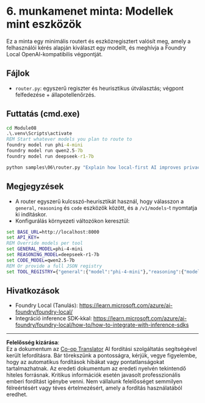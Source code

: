 <!--
CO_OP_TRANSLATOR_METADATA:
{
  "original_hash": "7f0c6af41a1ae2c5a770c8170da8bd6e",
  "translation_date": "2025-10-01T01:16:05+00:00",
  "source_file": "Module08/samples/06/README.md",
  "language_code": "hu"
}
-->
# 6. munkamenet minta: Modellek mint eszközök

Ez a minta egy minimális routert és eszközregisztert valósít meg, amely a felhasználói kérés alapján kiválaszt egy modellt, és meghívja a Foundry Local OpenAI-kompatibilis végpontját.

## Fájlok
- `router.py`: egyszerű regiszter és heurisztikus útválasztás; végpont felfedezése + állapotellenőrzés.

## Futtatás (cmd.exe)
```cmd
cd Module08
.\.venv\Scripts\activate
REM Start whatever models you plan to route to
foundry model run phi-4-mini
foundry model run qwen2.5-7b
foundry model run deepseek-r1-7b

python samples\06\router.py "Explain how local-first AI improves privacy in two sentences."
```

## Megjegyzések
- A router egyszerű kulcsszó-heurisztikát használ, hogy válasszon a `general`, `reasoning` és `code` eszközök között, és a `/v1/models`-t nyomtatja ki indításkor.
- Konfigurálás környezeti változókon keresztül:
```cmd
set BASE_URL=http://localhost:8000
set API_KEY=
REM Override models per tool
set GENERAL_MODEL=phi-4-mini
set REASONING_MODEL=deepseek-r1-7b
set CODE_MODEL=qwen2.5-7b
REM Or provide a full JSON registry
set TOOL_REGISTRY={"general":{"model":"phi-4-mini"},"reasoning":{"model":"deepseek-r1-7b"},"code":{"model":"qwen2.5-7b"}}
```

## Hivatkozások
- Foundry Local (Tanulás): https://learn.microsoft.com/azure/ai-foundry/foundry-local/
- Integráció inference SDK-kkal: https://learn.microsoft.com/azure/ai-foundry/foundry-local/how-to/how-to-integrate-with-inference-sdks

---

**Felelősség kizárása**:  
Ez a dokumentum az [Co-op Translator](https://github.com/Azure/co-op-translator) AI fordítási szolgáltatás segítségével került lefordításra. Bár törekszünk a pontosságra, kérjük, vegye figyelembe, hogy az automatikus fordítások hibákat vagy pontatlanságokat tartalmazhatnak. Az eredeti dokumentum az eredeti nyelvén tekintendő hiteles forrásnak. Kritikus információk esetén javasolt professzionális emberi fordítást igénybe venni. Nem vállalunk felelősséget semmilyen félreértésért vagy téves értelmezésért, amely a fordítás használatából eredhet.